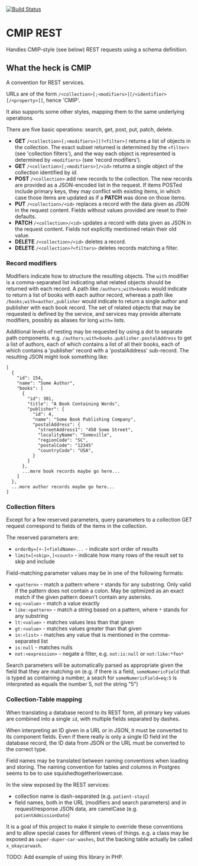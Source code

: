 [![Build Status](https://travis-ci.org/EarthlingInteractive/PHPCMIPREST.svg?branch=storage)](https://travis-ci.org/EarthlingInteractive/PHPCMIPREST)

# CMIP REST

Handles CMIP-style (see below) REST requests using a schema definition.

## What the heck is CMIP

A convention for REST services.

URLs are of the form ```/<collection>[;<modifiers>][/<identifier>[/<property>]]```, hence 'CMIP'.

It also supports some other styles, mapping them to the same underlying operations.

There are five basic operations: search, get, post, put, patch, delete.

- **GET** ```/<collection>[;<modifiers>][?<filter>]``` returns a list of objects in the collection.
  The exact subset returned is determined by the ```<filter>``` (see 'collection filters'),
  and the way each object is represented is determined by ```<modifiers>``` (see 'record modifiers').
- **GET** ```/<collection>[;<modifiers>]/<id>``` returns a single object of the collection identified by _id_.
- **POST** ```/<collection>``` add new records to the collection.
  The new records are provided as a JSON-encoded list in the request.
  If items POSTed include primary keys, they may conflict with existing items,
  in which case those items are updated as if a **PATCH** was done on those items.
- **PUT** ```/<collection>/<id>``` replaces a record with the data given as JSON in the request content.
  Fields without values provided are reset to their defaults.
- **PATCH** ```/<collection>/<id>``` updates a record with data given as JSON in the request content.
  Fields not explicitly mentioned retain their old value.
- **DELETE** ```/<collection>/<id>``` deletes a record.
- **DELETE** ```/<collection>?<filters>``` deletes records matching a filter.

### Record modifiers

Modifiers indicate how to structure the resulting objects.
The ```with``` modifier is a comma-separated list indicating what related objects should be returned with each record.
A path like ```/authors;with=books``` would indicate to return a list of books with each author record, whereas
a path like ```/books;with=author,publisher``` would indicate to return a single author and publisher with each book record.
The set of related objects that may be requested is defined by the service, and services may provide
alternate modifiers, possibly as aliases for long ```with=``` lists.

Additional levels of nesting may be requested by using a dot to
separate path components.
e.g. ```/authors;with=books.publisher.postalAddress``` to get a list of authors,
each of which contains a list of all their books,
each of which contains a 'publisher' record with a 'postalAddress' sub-record.
The resulting JSON might look something like:

  ```
  [
    {
      "id": 154,
      "name": "Some Author",
      "books": [
        {
          "id": 301,
          "title": "A Book Containing Words",
          "publisher": {
            "id": 4,
            "name": "Some Book Publishing Company",
            "postalAddress": {
              "streetAddress1": "450 Some Street",
              "localityName": "Someville",
              "regionCode": "SC",
              "postalCode": "12345"
              "countryCode": "USA",
            }
          }
        },
        ...more book records maybe go here...
      ]
    },
    ...more author records maybe go here...
  ]
  ```

### Collection filters

Except for a few reserved parameters, query parameters to a collection
GET request correspond to fields of the items in the collection.

The reserved parameters are:

- ```orderBy=[+-]<fieldName>...``` - indicate sort order of results
- ```limit=[<skip>,]<count>``` - indicate how many rows of the result set to skip and include

Field-matching parameter values may be in one of the following formats:

- ```<pattern>``` - match a pattern where ```*``` stands for any
  substring.  Only valid if the pattern does not contain a colon.  May
  be optimized as an exact match if the given pattern doesn't contain
  any asterisks.
- ```eq:<value>``` - match a value exactly
- ```like:<pattern>``` - match a string based on a pattern, where ```*``` stands for any substring
- ```lt:<value>``` - matches values less than that given
- ```gt:<value>``` - matches values greater than that given
- ```in:<list>``` - matches any value that is mentioned in the comma-separated list
- ```is:null``` - matches nulls
- ```not:<expression>``` - negate a filter, e.g. ```not:is:null``` or ```not:like:*foo*```

Search parameters will be automatically parsed as appropriate given
the field that they are matching on (e.g. if there is a field,
```someNumericField``` that is typed as containing a number, a seach
for ```someNumericField=eq:5``` is interpreted as equals the number 5,
not the string "5")


### Collection-Table mapping

When translating a database record to its REST form, all primary key
values are combined into a single ```id```, with multiple fields separated
by dashes.

When interpreting an ID given in a URL or in JSON, it must be
converted to its component fields.  Even if there really is only a
single ID field int the database record, the ID data from JSON or the
URL must be converted to the correct type.

Field names may be translated between naming conventions when loading
and storing.  The naming convention for tables and columns in Postgres
seems to be to use squishedtogetherlowercase.

In the view exposed by the REST services:

- collection name is dash-separated (e.g. ```patient-stays```)
- field names, both in the URL (modifiers and search parameters) and
  in request/response JSON data, are camelCase
  (e.g. ```patientAdmissionDate```)

It is a goal of this project to make it simple to override these
conventions and to allow special cases for different views of things.
e.g. a class may be exposed as ```super-duper-car-washes```, but the
backing table actually be called ```x_okaycarwash```.


TODO: Add example of using this library in PHP.
